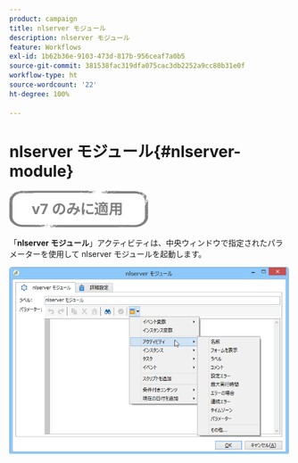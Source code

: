 ```yaml
---
product: campaign
title: nlserver モジュール
description: nlserver モジュール
feature: Workflows
exl-id: 1b62b36e-9103-473d-817b-956ceaf7a0b5
source-git-commit: 381538fac319dfa075cac3db2252a9cc80b31e0f
workflow-type: ht
source-wordcount: '22'
ht-degree: 100%

---
```


# nlserver モジュール{#nlserver-module}

![](../../assets/v7-only.svg)

「**nlserver モジュール**」アクティビティは、中央ウィンドウで指定されたパラメーターを使用して nlserver モジュールを起動します。

![](assets/nlserver_module_edit.png)
